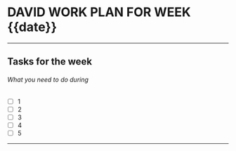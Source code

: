 # DAVID WORK PLAN FOR WEEK {{date}}
---
## Tasks for the week
###### What you need to do during
- [ ] 1
- [ ] 2
- [ ] 3
- [ ] 4
- [ ] 5
---
